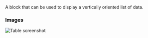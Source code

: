 A block that can be used to display a vertically oriented list of data.

### Images

![Table screenshot](https://gitlab.com/appsemble/appsemble/-/raw/0.18.4/docs/images/list.png)
